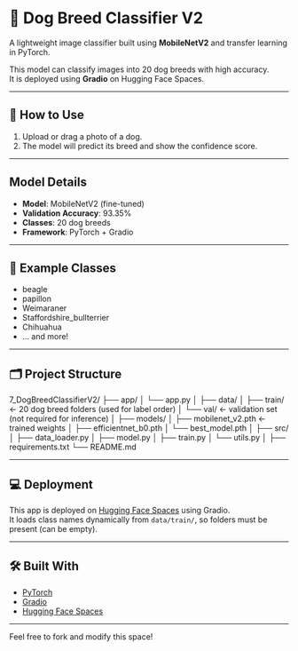 # 🐶 Dog Breed Classifier V2

A lightweight image classifier built using **MobileNetV2** and transfer learning in PyTorch.

This model can classify images into 20 dog breeds with high accuracy.  
It is deployed using **Gradio** on Hugging Face Spaces.

---

## 📸 How to Use

1. Upload or drag a photo of a dog.
2. The model will predict its breed and show the confidence score.

---

## Model Details

- **Model**: MobileNetV2 (fine-tuned)
- **Validation Accuracy**: 93.35%
- **Classes**: 20 dog breeds
- **Framework**: PyTorch + Gradio

---

## 🧠 Example Classes

- beagle
- papillon
- Weimaraner
- Staffordshire_bullterrier
- Chihuahua
- ... and more!

---

## 🗂️ Project Structure

7_DogBreedClassifierV2/
├── app/
│ └── app.py
│
├── data/
│ ├── train/ ← 20 dog breed folders (used for label order)
│ └── val/ ← validation set (not required for inference)
│
├── models/
│ ├── mobilenet_v2.pth ← trained weights
│ ├── efficientnet_b0.pth
│ └── best_model.pth
│
├── src/
│ ├── data_loader.py
│ ├── model.py
│ ├── train.py
│ └── utils.py
│
├── requirements.txt
└── README.md


---

## 💻 Deployment

This app is deployed on [Hugging Face Spaces](https://huggingface.co/spaces/McKlay/DogBreedClassifier) using Gradio.  
It loads class names dynamically from `data/train/`, so folders must be present (can be empty).

---

## 🛠️ Built With

- [PyTorch](https://pytorch.org/)
- [Gradio](https://gradio.app/)
- [Hugging Face Spaces](https://huggingface.co/spaces)

---

Feel free to fork and modify this space!
